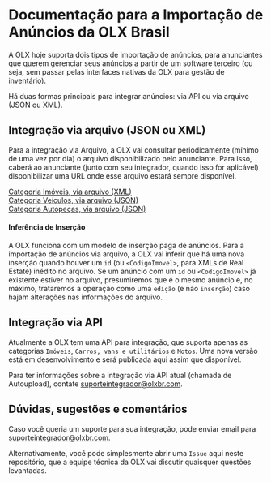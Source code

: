 # Documentação para a Importação de Anúncios da OLX Brasil

A OLX hoje suporta dois tipos de importação de anúncios, para anunciantes que querem gerenciar seus anúncios a partir de um software terceiro (ou seja, sem passar pelas interfaces nativas da OLX para gestão de inventário).

Há duas formas principais para integrar anúncios: via API ou via arquivo (JSON ou XML).

## Integração via arquivo (JSON ou XML)

Para a integração via Arquivo, a OLX vai consultar periodicamente (mínimo de uma vez por dia) o arquivo disponibilizado pelo anunciante. Para isso, caberá ao anunciante (junto com seu integrador, quando isso for aplicável) disponibilizar uma URL onde esse arquivo estará sempre disponível.

[Categoria Imóveis, via arquivo (XML)](https://github.com/olxbr/ad_integration/blob/master/docs/real_estate_xml.md)<br>
[Categoria Veículos, via arquivo (JSON)](https://github.com/olxbr/ad_integration/blob/master/docs/autos_json.md)<br>
[Categoria Autopeças, via arquivo (JSON)](https://github.com/olxbr/ad_integration/blob/master/docs/autoparts_json.md)

#### Inferência de Inserção

A OLX funciona com um modelo de inserção paga de anúncios. Para a importação de anúncios via arquivo, a OLX vai inferir que há uma nova inserção quando houver um `id` (ou `<CodigoImovel>`, para XMLs de Real Estate) inédito no arquivo. Se um anúncio com um `id` ou `<CodigoImovel>` já existente estiver no arquivo, presumiremos que é o mesmo anúncio e, no máximo, trataremos a operação como uma `edição` (e não `inserção`) caso hajam alterações nas informações do arquivo.


## Integração via API

Atualmente a OLX tem uma API para integração, que suporta apenas as categorias `Imóveis`, `Carros, vans e utilitários` e `Motos`. Uma nova versão está em desenvolvimento e será publicada aqui assim que disponível.

Para ter informações sobre a integração via API atual (chamada de Autoupload), contate suporteintegrador@olxbr.com.

## Dúvidas, sugestões e comentários

Caso você queria um suporte para sua integração, pode enviar email para suporteintegrador@olxbr.com.

Alternativamente, você pode simplesmente abrir uma `Issue` aqui neste repositório, que a equipe técnica da OLX vai discutir quaisquer questões levantadas.
